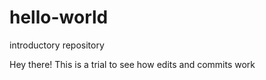 # hello-world
introductory repository

Hey there! This is a trial to see how edits and commits work
